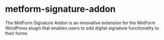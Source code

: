 # metform-signature-addon
The MetForm Signature Addon is an innovative extension for the MetForm WordPress plugin that enables users to add digital signature functionality to their forms
